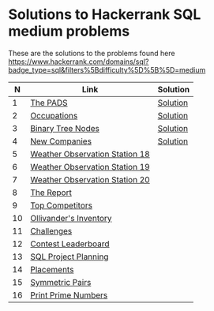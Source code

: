 # Solutions to Hackerrank SQL medium problems
These are the solutions to the problems found here https://www.hackerrank.com/domains/sql?badge_type=sql&filters%5Bdifficulty%5D%5B%5D=medium

| N   | Link                                                                                                                     | Solution                                              |
| --- | ------------------------------------------------------------------------------------------------------------------------ | ----------------------------------------------------- |
| 1   | [The PADS](https://www.hackerrank.com/challenges/the-pads?isFullScreen=true)                                             | [Solution](problems/sql_medium/the_pads.sql)          |
| 2   | [Occupations](https://www.hackerrank.com/challenges/occupations?isFullScreen=true)                                       | [Solution](problems/sql_medium/occupations.sql)       | 
| 3   | [Binary Tree Nodes](https://www.hackerrank.com/challenges/binary-search-tree-1?isFullScreen=true)                        | [Solution](problems/sql_medium/binary_tree_nodes.sql) |
| 4   | [New Companies](https://www.hackerrank.com/challenges/the-company?isFullScreen=true)                                     | [Solution](problems/sql_medium/new_companies.sql)     |
| 5   | [Weather Observation Station 18](https://www.hackerrank.com/challenges/weather-observation-station-18?isFullScreen=true) |                                                       |
| 6   | [Weather Observation Station 19](https://www.hackerrank.com/challenges/weather-observation-station-19?isFullScreen=true) |                                                       |
| 7   | [Weather Observation Station 20](https://www.hackerrank.com/challenges/weather-observation-station-20?isFullScreen=true) |                                                       |
| 8   | [The Report](https://www.hackerrank.com/challenges/the-report?isFullScreen=true)                                         |                                                       |
| 9   | [Top Competitors](https://www.hackerrank.com/challenges/full-score?isFullScreen=true)                                    |                                                       |
| 10  | [Ollivander's Inventory](https://www.hackerrank.com/challenges/harry-potter-and-wands?isFullScreen=true)                 |                                                       |
| 11  | [Challenges](https://www.hackerrank.com/challenges/challenges?isFullScreen=true)                                         |                                                       |
| 12  | [Contest Leaderboard](https://www.hackerrank.com/challenges/contest-leaderboard?isFullScreen=true)                       |                                                       |
| 13  | [SQL Project Planning](https://www.hackerrank.com/challenges/sql-projects?isFullScreen=true)                             |                                                       |
| 14  | [Placements](https://www.hackerrank.com/challenges/placements?isFullScreen=true)                                         |                                                       |
| 15  | [Symmetric Pairs](https://www.hackerrank.com/challenges/symmetric-pairs?isFullScreen=true)                               |                                                       |
| 16  | [Print Prime Numbers](https://www.hackerrank.com/challenges/print-prime-numbers?isFullScreen=true)                       |                                                       |      

